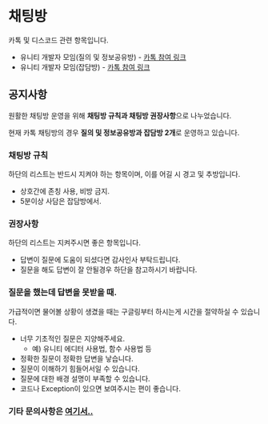 # 채팅방
카톡 및 디스코드 관련 항목입니다.
- 유니티 개발자 모임(질의 및 정보공유방) - [카톡 참여 링크](https://open.kakao.com/o/gOi17az)
- 유니티 개발자 모임(잡담방) - [카톡 참여 링크](https://open.kakao.com/o/gXREoWIb)

## 공지사항
원활한 채팅방 운영을 위해 <b>채팅방 규칙과 채팅방 권장사항</b>으로 나누었습니다.

현재 카톡 채팅방의 경우 <b>질의 및 정보공유방과 잡담방 2개</b>로 운영하고 있습니다.

### 채팅방 규칙
하단의 리스트는 반드시 지켜야 하는 항목이며, 이를 어길 시 경고 및 추방입니다.

- 상호간에 존칭 사용, 비방 금지.
- 5분이상 사담은 잡담방에서.

### 권장사항
하단의 리스트는 지켜주시면 좋은 항목입니다.

- 답변이 질문에 도움이 되셨다면 감사인사 부탁드립니다.
- 질문을 해도 답변이 잘 안될경우 하단을 참고하시기 바랍니다.

### 질문을 했는데 답변을 못받을 때.
가급적이면 물어볼 상황이 생겼을 때는 구글링부터 하시는게 시간을 절약하실 수 있습니다.

- 너무 기초적인 질문은 지양해주세요. 
	- 예) 유니티 에디터 사용법, 함수 사용법 등 
- 정확한 질문이 정확한 답변을 낳습니다.
- 질문이 이해하기 힘들어서일 수 있습니다.
- 질문에 대한 배경 설명이 부족할 수 있습니다.
- 코드나 Exception이 있으면 보여주시는 편이 좋습니다.


### 기타 문의사항은 [여기서..](https://github.com/KorStrix/Unity_DevelopmentDocs/issues)
<!--stackedit_data:
eyJoaXN0b3J5IjpbLTE0MzI4MDQ2MDMsLTcwMTk0MTEwOSwtND
Q2NzI0MDA5LDE0MDk2ODEzMjEsNzAzMzMxMTE2LC0yMzkwNjUz
MTAsLTExNTI0NDg2MDMsNTI4NjkzMTA5LDczMjc4MTEzMl19
-->